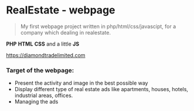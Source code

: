 # RealEstate - webpage
>My first webpage  project written in  php/html/css/javascipt, for a company which dealing in realestate.

**PHP** **HTML** **CSS** and a little **JS**

 https://diamondtradelimited.com 

### Target of the webpage:
* Present the activity and image in the best possible way
* Display different type of real estate ads like apartments, houses, hotels, industrial areas, offices. 
* Managing the ads
